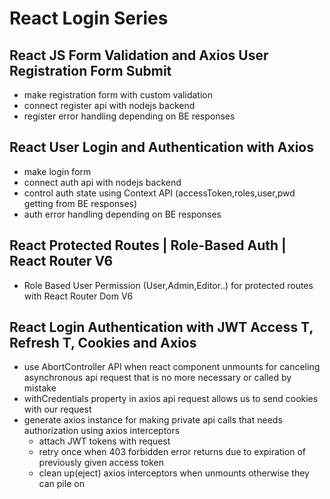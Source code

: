 # React Login Series

## React JS Form Validation and Axios User Registration Form Submit

- make registration form with custom validation
- connect register api with nodejs backend
- register error handling depending on BE responses

## React User Login and Authentication with Axios

- make login form
- connect auth api with nodejs backend
- control auth state using Context API (accessToken,roles,user,pwd getting from BE responses)
- auth error handling depending on BE responses

## React Protected Routes | Role-Based Auth | React Router V6

- Role Based User Permission (User,Admin,Editor..) for protected routes with React Router Dom V6

## React Login Authentication with JWT Access T, Refresh T, Cookies and Axios

- use AbortController API when react component unmounts for canceling asynchronous api request that is no more necessary or called by mistake
- withCredentials property in axios api request allows us to send cookies with our request
- generate axios instance for making private api calls that needs authorization using axios interceptors
  - attach JWT tokens with request
  - retry once when 403 forbidden error returns due to expiration of previously given access token
  - clean up(eject) axios interceptors when unmounts otherwise they can pile on
